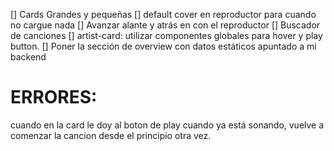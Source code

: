 [] Cards Grandes y pequeñas
[] default cover en reproductor para cuando no cargue nada
[] Avanzar alante y atrás en con el reproductor
[] Buscador de canciones
[] artist-card: utilizar componentes globales para hover y play button.
[] Poner la sección de overview con datos estáticos apuntado a mi backend

# ERRORES:
cuando en la card le doy al boton de play cuando ya está sonando, vuelve a comenzar la cancion desde el principio otra vez.